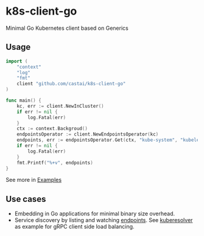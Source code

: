 # k8s-client-go

Minimal Go Kubernetes client based on Generics

## Usage

```go
import (
    "context"
    "log"
    "fmt"
    client "github.com/castai/k8s-client-go"
)

func main() {
    kc, err := client.NewInCluster()
    if err != nil {
        log.Fatal(err)
    }
    ctx := context.Backgroud()
    endpointsOperator := client.NewEndpointsOperator(kc)
    endpoints, err := endpointsOperator.Get(ctx, "kube-system", "kubelet", client.GetOptions{})
    if err != nil {
        log.Fatal(err)
    }
    fmt.Printf("%+v", endpoints)
}
```

See more in [Examples](https://github.com/castai/k8s-client-go/blob/master/client_test.go#L10)

## Use cases

* Embedding in Go applications for minimal binary size overhead.
* Service discovery by listing and watching [endpoints](https://kubernetes.io/docs/reference/kubernetes-api/service-resources/endpoints-v1/). See [kuberesolver](https://github.com/sercand/kuberesolver) as example for gRPC client side load balancing.